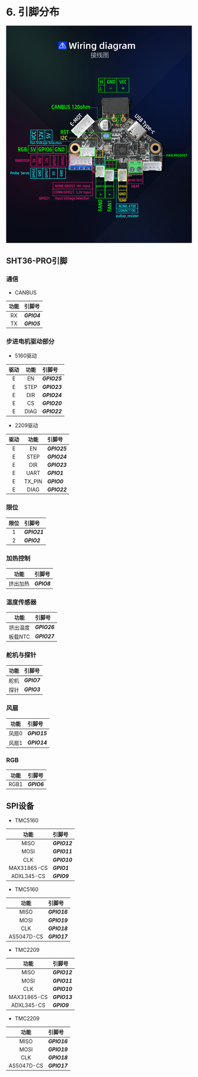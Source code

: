 # 6. 引脚分布

![interface](../../images/boards/fly_rrf36/interface.png)

## SHT36-PRO引脚


### 通信

* CANBUS

| 功能 | 引脚号      |
| :--: | :---------- |
|  RX  | ***GPIO4*** |
|  TX  | ***GPIO5*** |

### 步进电机驱动部分

* 5160驱动

| 驱动 | 功能 | 引脚号       |
| :--: | :--: | :----------- |
|  E   |  EN  | ***GPIO25*** |
|  E   | STEP | ***GPIO23*** |
|  E   | DIR  | ***GPIO24*** |
|  E   |  CS  | ***GPIO20*** |
|  E   | DIAG | ***GPIO22*** |

* 2209驱动

| 驱动 |  功能  | 引脚号       |
| :--: | :----: | :----------- |
|  E   |   EN   | ***GPIO25*** |
|  E   |  STEP  | ***GPIO24*** |
|  E   |  DIR   | ***GPIO23*** |
|  E   |  UART  | ***GPIO1***  |
|  E   | TX_PIN | ***GPIO0***  |
|  E   |  DIAG  | ***GPIO22*** |
### 限位

| 限位 | 引脚号       |
| :--: | :----------- |
|  1   | ***GPIO21*** |
|  2   | ***GPIO2***  |

### 加热控制

|   功能   | 引脚号      |
| :------: | :---------- |
| 挤出加热 | ***GPIO8*** |

### 温度传感器

|   功能   | 引脚号       |
| :------: | :----------- |
| 挤出温度 | ***GPIO26*** |
| 板载NTC  | ***GPIO27*** |

### 舵机与探针

| 功能 | 引脚号      |
| :--: | :---------- |
| 舵机 | ***GPIO7*** |
| 探针 | ***GPIO3*** |

### 风扇

| 功能  | 引脚号       |
| :---: | :----------- |
| 风扇0 | ***GPIO15*** |
| 风扇1 | ***GPIO14*** |

### RGB

| 功能 | 引脚号      |
| :--: | :---------- |
| RGB1 | ***GPIO6*** |

## SPI设备

* TMC5160

|    功能     | 引脚号       |
| :---------: | :----------- |
|    MISO     | ***GPIO12*** |
|    MOSI     | ***GPIO11*** |
|     CLK     | ***GPIO10*** |
| MAX31865-CS | ***GPIO1***  |
| ADXL345-CS  | ***GPIO9***  |

* TMC5160 

|    功能    | 引脚号       |
| :--------: | :----------- |
|    MISO    | ***GPIO16*** |
|    MOSI    | ***GPIO19*** |
|    CLK     | ***GPIO18*** |
| AS5047D-CS | ***GPIO17*** |

* TMC2209

|    功能     | 引脚号       |
| :---------: | :----------- |
|    MISO     | ***GPIO12*** |
|    MOSI     | ***GPIO11*** |
|     CLK     | ***GPIO10*** |
| MAX31865-CS | ***GPIO13*** |
| ADXL345-CS  | ***GPIO9***  |

* TMC2209 

|    功能    | 引脚号       |
| :--------: | :----------- |
|    MISO    | ***GPIO16*** |
|    MOSI    | ***GPIO19*** |
|    CLK     | ***GPIO18*** |
| AS5047D-CS | ***GPIO17*** |